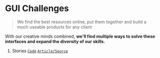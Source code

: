 # GUI Challenges

> We find the best resources online, put them together and build a much useable
> products for any client

With our creative minds combined, **we'll find multiple ways to solve these
interfaces and expand the diversity of our skills.**

1. Stories
   [`Code`](https://github.com/ThriledLokki983/dev-lab/tree/master/FRONTEND/web-navigation)
   [`Article/Source`](https://web.dev/website-navigation/)
